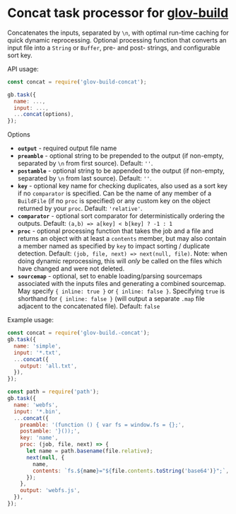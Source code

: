 Concat task processor for [glov-build](https://github.com/Jimbly/glov-build)
=============================

Concatenates the inputs, separated by `\n`, with optimal run-time caching for quick dynamic reprocessing.  Optional processing function that converts an input file into a `String` or `Buffer`, pre- and post- strings, and configurable sort key.

API usage:
```javascript
const concat = require('glov-build-concat');

gb.task({
  name: ...,
  input: ...,
  ...concat(options),
});
```
Options
* **`output`** - required output file name
* **`preamble`** - optional string to be prepended to the output (if non-empty, separated by `\n` from first source).  Default: `''`.
* **`postamble`** - optional string to be appended to the output (if non-empty, separated by `\n` from last source).  Default: `''`.
* **`key`** - optional key name for checking duplicates, also used as a sort key if no `comparator` is specified.  Can be the name of any member of a `BuildFile` (if no `proc` is specified) or any custom key on the object returned by your `proc`.  Default: `'relative'`.
* **`comparator`** - optional sort comparator for deterministically ordering the outputs.  Default: `(a,b) => a[key] < b[key] ? -1 : 1`
* **`proc`** - optional processing function that takes the job and a file and returns an object with at least a `contents` member, but may also contain a member named as specified by `key` to impact sorting / duplicate detection.  Default: `(job, file, next) => next(null, file)`.  Note: when doing dynamic reprocessing, this will *only* be called on the files which have changed and were not deleted.
* **`sourcemap`** - optional, set to enable loading/parsing sourcemaps associated with the inputs files and generating a combined sourcemap.  May specify `{ inline: true }` or `{ inline: false }`.  Specifying `true` is shorthand for `{ inline: false }` (will output a separate `.map` file adjacent to the concatenated file).  Default: `false`


Example usage:
```javascript
const concat = require('glov-build.-concat');
gb.task({
  name: 'simple',
  input: '*.txt',
  ...concat({
    output: 'all.txt',
  }),
});

const path = require('path');
gb.task({
  name: 'webfs',
  input: '*.bin',
  ...concat({
    preamble: '(function () { var fs = window.fs = {};',
    postamble: '}());',
    key: 'name',
    proc: (job, file, next) => {
      let name = path.basename(file.relative);
      next(null, {
        name,
        contents: `fs.${name}="${file.contents.toString('base64')}";`,
      });
    },
    output: 'webfs.js',
  }),
});

```
